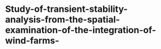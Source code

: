 # Study-of-transient-stability-analysis-from-the-spatial-examination-of-the-integration-of-wind-farms-